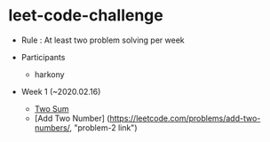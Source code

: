 # leet-code-challenge
- Rule : At least two problem solving per week

- Participants
  - harkony
  
  
  
- Week 1 (~2020.02.16)
  - [Two Sum](https://leetcode.com/problems/two-sum/, "problem-1 link")
  - [Add Two Number] (https://leetcode.com/problems/add-two-numbers/, "problem-2 link")
